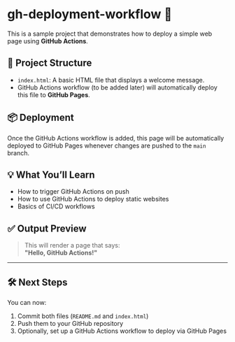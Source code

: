 # gh-deployment-workflow 🚀

This is a sample project that demonstrates how to deploy a simple web page using **GitHub Actions**.

## 🔧 Project Structure

- `index.html`: A basic HTML file that displays a welcome message.
- GitHub Actions workflow (to be added later) will automatically deploy this file to **GitHub Pages**.

## 📦 Deployment

Once the GitHub Actions workflow is added, this page will be automatically deployed to GitHub Pages whenever changes are pushed to the `main` branch.

## 💡 What You’ll Learn

- How to trigger GitHub Actions on push
- How to use GitHub Actions to deploy static websites
- Basics of CI/CD workflows

## ✅ Output Preview

> This will render a page that says:  
> **"Hello, GitHub Actions!"**

---

## 🛠️ Next Steps

You can now:
1. Commit both files (`README.md` and `index.html`)
2. Push them to your GitHub repository
3. Optionally, set up a GitHub Actions workflow to deploy via GitHub Pages

